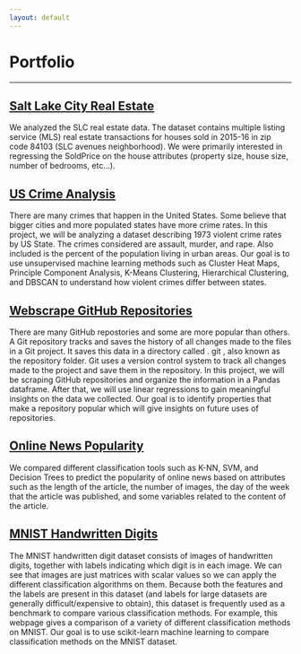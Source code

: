 ```yaml
---
layout: default
---
```


# Portfolio

---

## <u>[Salt Lake City Real Estate](/slc-real-estate-analysis.md)</u>

We analyzed the SLC real estate data. The dataset contains multiple listing service (MLS) real estate transactions for houses sold in 2015-16 in zip code 84103 (SLC avenues neighborhood). We were primarily interested in regressing the SoldPrice on the house attributes (property size, house size, number of bedrooms, etc...).

## <u>[US Crime Analysis](/us-crime-analysis.md)</u>

There are many crimes that happen in the United States. Some believe that bigger cities and more populated states have more crime rates. In this project, we will be analyzing a dataset describing 1973 violent crime rates by US State. The crimes considered are assault, murder, and rape. Also included is the percent of the population living in urban areas. Our goal is to use unsupervised machine learning methods such as Cluster Heat Maps, Principle Component Analysis, K-Means Clustering, Hierarchical Clustering, and DBSCAN to understand how violent crimes differ between states.

## <u>[Webscrape GitHub Repositories](/webscraping-github-analysis.md)</u>

There are many GitHub repostories and some are more popular than others. A Git repository tracks and saves the history of all changes made to the files in a Git project. It saves this data in a directory called . git , also known as the repository folder. Git uses a version control system to track all changes made to the project and save them in the repository. In this project, we will be scraping GitHub repositories and organize the information in a Pandas dataframe. After that, we will use linear regressions to gain meaningful insights on the data we collected. Our goal is to identify properties that make a repository popular which will give insights on future uses of repositories.

## <u>[Online News Popularity](/online-news-analysis.md)</u>

We compared different classification tools such as K-NN, SVM, and Decision Trees to predict the popularity of online news based on attributes such as the length of the article, the number of images, the day of the week that the article was published, and some variables related to the content of the article.

## <u>[MNIST Handwritten Digits](/MNIST-digits-analysis.md)</u>

The MNIST handwritten digit dataset consists of images of handwritten digits, together with labels indicating which digit is in each image. We can see that images are just matrices with scalar values so we can apply the different classification algorithms on them. Because both the features and the labels are present in this dataset (and labels for large datasets are generally difficult/expensive to obtain), this dataset is frequently used as a benchmark to compare various classification methods. For example, this webpage gives a comparison of a variety of different classification methods on MNIST. Our goal is to use scikit-learn machine learning to compare classification methods on the MNIST dataset.